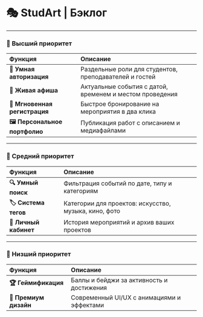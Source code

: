# 🎭 StudArt | Бэклог

---

### 🚀 Высший приоритет

| Функция | Описание |
| :--- | :--- |
| **👥 Умная авторизация** | Раздельные роли для студентов, преподавателей и гостей |
| **📅 Живая афиша** | Актуальные события с датой, временем и местом проведения |
| **🎫 Мгновенная регистрация** | Быстрое бронирование на мероприятия в два клика |
| **🖼️ Персональное портфолио** | Публикация работ с описанием и медиафайлами |

---

### 🎯 Средний приоритет

| Функция | Описание |
| :--- | :--- |
| **🔍 Умный поиск** | Фильтрация событий по дате, типу и категориям |
| **🏷️ Система тегов** | Категории для проектов: искусство, музыка, кино, фото |
| **👤 Личный кабинет** | История мероприятий и архив ваших проектов |

---

### 💎 Низший приоритет

| Функция | Описание |
| :--- | :--- |
| **🏆 Геймификация** | Баллы и бейджи за активность и достижения |
| **🎨 Премиум дизайн** | Современный UI/UX с анимациями и эффектами |

